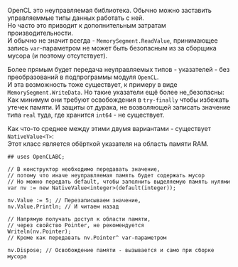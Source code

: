 ﻿


OpenCL это неуправляемая библиотека. Обычно можно заставить управляеммые типы данных работать с ней.\
Но часто это приводит к дополнительным затратам производительности.\
И обычно не значит всегда - `MemorySegment.ReadValue`, принимающее запись `var`-параметром не может быть безопасным из за сборщика мусора
(и поэтому отсутствует).

Более прямым будет передача неуправляемых типов - указателей - без преобразований в подпрограммы модуля `OpenCL`.\
И эта возможность тоже существует, к примеру в виде `MemorySegment.WriteData`. Но такие указатели ещё более не_безопасны:\
Как минимум они требуют освобождения в `try-finally` чтобы избежать утечек памяти.
И защиты от дурака, не возволяющей записать значение типа `real` туда, где хранится `int64` - не существует.

Как что-то среднее между этими двумя вариантами - существует `NativeValue<T>`:\
Этот класс является обёрткой указателя на область памяти RAM.
```
## uses OpenCLABC;

// В конструктор необходимо передавать значение,
// потому что иначе неуправляемая память будет содержать мусор
// Но можно передать default, чтобы заполнить выделяемую память нулями
var nv := new NativeValue<integer>(default(integer));

nv.Value := 5; // Перезаписываем значение,
nv.Value.Println; // И читаем назад

// Напрямую получать доступ к области памяти,
// через свойство Pointer, не рекомендуется
Writeln(nv.Pointer);
// Кроме как передавать nv.Pointer^ var-параметром

nv.Dispose; // Освобождение памяти - вызывается и само при сборке мусора
```



